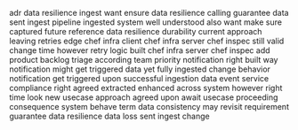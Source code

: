 adr data resilience ingest want ensure data resilience calling guarantee data sent ingest pipeline ingested system well understood also want make sure captured future reference data resilience durability current approach leaving retries edge chef infra client chef infra server chef inspec still valid change time however retry logic built chef infra server chef inspec add product backlog triage according team priority notification right built way notification might get triggered data yet fully ingested change behavior notification get triggered upon successful ingestion data event service compliance right agreed extracted enhanced across system however right time look new usecase approach agreed upon await usecase proceeding consequence system behave term data consistency may revisit requirement guarantee data resilience data loss sent ingest change
